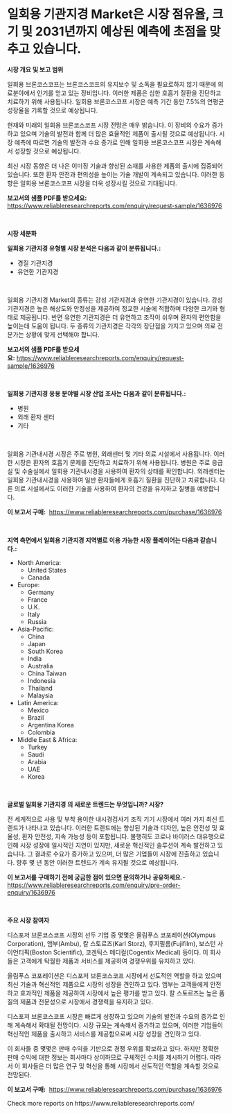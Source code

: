 <p><h1>일회용 기관지경 Market은 시장 점유율, 크기 및 2031년까지 예상된 예측에 초점을 맞추고 있습니다.</h1></p><p><strong>시장 개요 및 보고 범위</strong></p>
<p><p>일회용 브론코스코프는 브론코스코프의 유지보수 및 소독을 필요로하지 않기 때문에 의료분야에서 인기를 얻고 있는 장비입니다. 이러한 제품은 심한 호흡기 질환을 진단하고 치료하기 위해 사용됩니다. 일회용 브론코스코프 시장은 예측 기간 동안 7.5%의 연평균 성장율을 기록할 것으로 예상됩니다.</p><p>현재와 미래의 일회용 브론코스코프 시장 전망은 매우 밝습니다. 이 장비의 수요가 증가하고 있으며 기술의 발전과 함께 더 많은 효율적인 제품이 출시될 것으로 예상됩니다. 시장 예측에 따르면 기술의 발전과 수요 증가로 인해 일회용 브론코스코프 시장은 계속해서 성장할 것으로 예상됩니다.</p><p>최신 시장 동향은 더 나은 이미징 기술과 향상된 소재를 사용한 제품의 출시에 집중되어 있습니다. 또한 환자 안전과 편의성을 높이는 기술 개발이 계속되고 있습니다. 이러한 동향은 일회용 브론코스코프 시장을 더욱 성장시킬 것으로 기대됩니다.</p></p>
<p><strong>보고서의 샘플 PDF를 받으세요:</strong> <a href="https://www.reliableresearchreports.com/enquiry/request-sample/1636976">https://www.reliableresearchreports.com/enquiry/request-sample/1636976</a></p>
<p>&nbsp;</p>
<p><strong>시장 세분화</strong></p>
<p><strong>일회용 기관지경 유형별 시장 분석은 다음과 같이 분류됩니다.:</strong></p>
<p><ul><li>경질 기관지경</li><li>유연한 기관지경</li></ul></p>
<p>&nbsp;</p>
<p><p>일회용 기관지경 Market의 종류는 강성 기관지경과 유연한 기관지경이 있습니다. 강성 기관지경은 높은 해상도와 안정성을 제공하여 정교한 시술에 적합하며 다양한 크기와 형태로 제공됩니다. 반면 유연한 기관지경은 더 유연하고 조작이 쉬우며 환자의 편안함을 높이는데 도움이 됩니다. 두 종류의 기관지경은 각각의 장단점을 가지고 있으며 의료 전문가는 상황에 맞게 선택해야 합니다.</p></p>
<p><strong>보고서의 샘플 PDF를 받으세요:</strong>&nbsp;<a href="https://www.reliableresearchreports.com/enquiry/request-sample/1636976">https://www.reliableresearchreports.com/enquiry/request-sample/1636976</a></p>
<p>&nbsp;</p>
<p><strong> 일회용 기관지경 응용 분야별 시장 산업 조사는 다음과 같이 분류됩니다.:</strong></p>
<p><ul><li>병원</li><li>외래 환자 센터</li><li>기타</li></ul></p>
<p>&nbsp;</p>
<p><p>일회용 기관내시경 시장은 주로 병원, 외래센터 및 기타 의료 시설에서 사용됩니다. 이러한 시장은 환자의 호흡기 문제를 진단하고 치료하기 위해 사용됩니다. 병원은 주로 응급실 및 수술실에서 일회용 기관내시경을 사용하여 환자의 상태를 확인합니다. 외래센터는 일회용 기관내시경을 사용하여 일반 환자들에게 호흡기 질환을 진단하고 치료합니다. 다른 의료 시설에서도 이러한 기술을 사용하여 환자의 건강을 유지하고 질병을 예방합니다.</p></p>
<p><strong>이 보고서 구매:</strong>&nbsp; <a href="https://www.reliableresearchreports.com/purchase/1636976">https://www.reliableresearchreports.com/purchase/1636976</a></p>
<p>&nbsp;</p>
<p><strong>지역 측면에서 일회용 기관지경 지역별로 이용 가능한 시장 플레이어는 다음과 같습니다.:</strong></p>
<p><ul>
    <li>
        North America:
        <ul>
            <li>United States</li>
            <li>Canada</li>
        </ul>
    </li>
    <li>
        Europe:
        <ul>
            <li>Germany</li>
            <li>France</li>
            <li>U.K.</li>
            <li>Italy</li>
            <li>Russia</li>
        </ul>
    </li>
    <li>
        Asia-Pacific:
        <ul>
            <li>China</li>
            <li>Japan</li>
            <li>South Korea</li>
            <li>India</li>
            <li>Australia</li>
            <li>China Taiwan</li>
            <li>Indonesia</li>
            <li>Thailand</li>
            <li>Malaysia</li>
        </ul>
    </li>
    <li>
        Latin America:
        <ul>
            <li>Mexico</li>
            <li>Brazil</li>
            <li>Argentina Korea</li>
            <li>Colombia</li>
        </ul>
    </li>
    <li>
        Middle East & Africa:
        <ul>
            <li>Turkey</li>
            <li>Saudi</li>
            <li>Arabia</li>
            <li>UAE</li>
            <li>Korea</li>
        </ul>
    </li>
    </ul></p>
<p>&nbsp;</p>
<p><strong>글로벌 일회용 기관지경 의 새로운 트렌드는 무엇입니까? 시장?</strong></p>
<p><p>전 세계적으로 사용 및 부착 용이한 내시경검사기 조직 기기 시장에서 여러 가지 최신 트렌드가 나타나고 있습니다. 이러한 트렌드에는 향상된 기술과 디자인, 높은 안전성 및 효율성, 환자 안전성, 지속 가능성 등이 포함됩니다. 불행히도 코로나 바이러스 대유행으로 인해 시장 성장에 일시적인 지연이 있지만, 새로운 혁신적인 솔루션이 계속 발전하고 있습니다. 그 결과로 수요가 증가하고 있으며, 더 많은 기업들이 시장에 진출하고 있습니다. 향후 몇 년 동안 이러한 트렌드가 계속 유지될 것으로 예상됩니다.</p></p>
<p><strong>이 보고서를 구매하기 전에 궁금한 점이 있으면 문의하거나 공유하세요.</strong>- <a href="https://www.reliableresearchreports.com/enquiry/pre-order-enquiry/1636976">https://www.reliableresearchreports.com/enquiry/pre-order-enquiry/1636976</a></p>
<p>&nbsp;</p>
<p><strong>주요 시장 참여자</strong></p>
<p><p>디스포저 브론코스코프 시장의 선두 기업 중 몇몇은 올림푸스 코포레이션(Olympus Corporation), 앰부(Ambu), 칼 스토르즈(Karl Storz), 후지필름(Fujifilm), 보스턴 사이언티픽(Boston Scientific), 코겐틱스 메디컬(Cogentix Medical) 등이다. 이 회사들은 고객에게 탁월한 제품과 서비스를 제공하여 경쟁우위를 유지하고 있다.</p><p>올림푸스 코포레이션은 디스포저 브론코스코프 시장에서 선도적인 역할을 하고 있으며 최신 기술과 혁신적인 제품으로 시장의 성장을 견인하고 있다. 앰부는 고객들에게 안전하고 효과적인 제품을 제공하여 시장에서 높은 평가를 받고 있다. 칼 스토르즈는 높은 품질의 제품과 전문성으로 시장에서 경쟁력을 유지하고 있다.</p><p>디스포저 브론코스코프 시장은 빠르게 성장하고 있으며 기술의 발전과 수요의 증가로 인해 계속해서 확대될 전망이다. 시장 규모는 계속해서 증가하고 있으며, 이러한 기업들이 혁신적인 제품을 출시하고 서비스를 제공함으로써 시장 성장을 견인하고 있다.</p><p>이 회사들 중 몇몇은 판매 수익을 기반으로 경쟁 우위를 확보하고 있다. 하지만 정확한 판매 수익에 대한 정보는 회사마다 상이하므로 구체적인 수치를 제시하기 어렵다. 따라서 이 회사들은 더 많은 연구 및 혁신을 통해 시장에서 선도적인 역할을 계속할 것으로 전망된다.</p></p>
<p><strong>이 보고서 구매:</strong>&nbsp;&nbsp;<a href="https://www.reliableresearchreports.com/purchase/1636976">https://www.reliableresearchreports.com/purchase/1636976</a></p>
<p>Check more reports on https://www.reliableresearchreports.com/</p>
